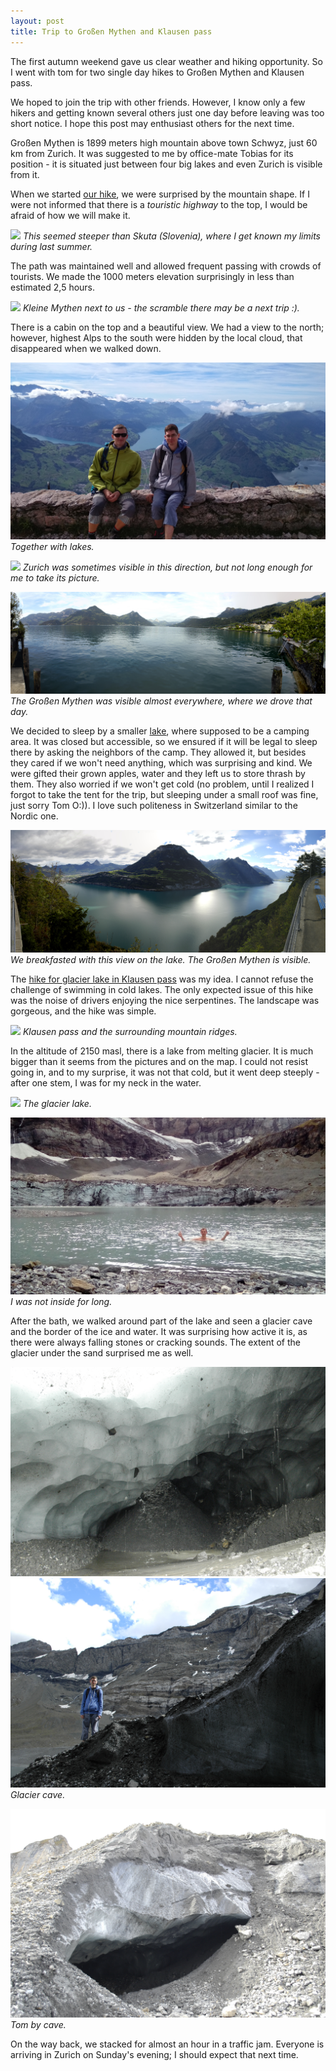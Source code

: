 ```yaml
---
layout: post
title: Trip to Großen Mythen and Klausen pass
---
```


The first autumn weekend gave us clear weather and hiking opportunity. So I went with tom for two single day hikes to Großen Mythen and Klausen pass.

We hoped to join the trip with other friends. However, I know only a few hikers and getting known several others just one day before leaving was too short notice. I hope this post may enthusiast others for the next time.

Großen Mythen is 1899 meters high mountain above town Schwyz, just 60 km from Zurich. It was suggested to me by office-mate Tobias for its position - it is situated just between four big lakes and even Zurich is visible from it.

When we started [our hike](https://en.mapy.cz/s/33X9m), we were surprised by the mountain shape. If I were not informed that there is a *touristic highway* to the top, I would be afraid of how we will make it.

![](https://raw.githubusercontent.com/Bender250/bender250.github.io/master/images/eth/trip01/mythen.jpg)
*This seemed steeper than Skuta (Slovenia), where I get known my limits during last summer.*

The path was maintained well and allowed frequent passing with crowds of tourists. We made the 1000 meters elevation surprisingly in less than estimated 2,5 hours.


![](https://raw.githubusercontent.com/Bender250/bender250.github.io/master/images/eth/trip01/kleine.jpg)
*Kleine Mythen next to us - the scramble there may be a next trip :).*

There is a cabin on the top and a beautiful view. We had a view to the north; however, highest Alps to the south were hidden by the local cloud, that disappeared when we walked down.


![](https://raw.githubusercontent.com/Bender250/bender250.github.io/master/images/eth/trip01/top1.jpg)
*Together with lakes.*

![](https://raw.githubusercontent.com/Bender250/bender250.github.io/master/images/eth/trip01/top2.jpg)
*Zurich was sometimes visible in this direction, but not long enough for me to take its picture.*

![](https://raw.githubusercontent.com/Bender250/bender250.github.io/master/images/eth/trip01/lake.jpg)
*The Großen Mythen was visible almost everywhere, where we drove that day.*


We decided to sleep by a smaller [lake](https://en.mapy.cz/s/35otH), where supposed to be a camping area. It was closed but accessible, so we ensured if it will be legal to sleep there by asking the neighbors of the camp. They allowed it, but besides they cared if we won't need anything, which was surprising and kind. We were gifted their grown apples, water and they left us to store thrash by them. They also worried if we won't get cold (no problem, until I realized I forgot to take the tent for the trip, but sleeping under a small roof was fine, just sorry Tom O:)). I love such politeness in Switzerland similar to the Nordic one.

![](https://raw.githubusercontent.com/Bender250/bender250.github.io/master/images/eth/trip01/lake2.jpg)
*We breakfasted with this view on the lake. The Großen Mythen is visible.*

The [hike for glacier lake in Klausen pass](https://en.mapy.cz/s/35ot3) was my idea. I cannot refuse the challenge of swimming in cold lakes. The only expected issue of this hike was the noise of drivers enjoying the nice serpentines. The landscape was gorgeous, and the hike was simple.

![](https://raw.githubusercontent.com/Bender250/bender250.github.io/master/images/eth/trip01/pass.jpg)
*Klausen pass and the surrounding mountain ridges.*

In the altitude of 2150 masl, there is a lake from melting glacier. It is much bigger than it seems from the pictures and on the map. I could not resist going in, and to my surprise, it was not that cold, but it went deep steeply  - after one stem, I was for my neck in the water.

![](https://raw.githubusercontent.com/Bender250/bender250.github.io/master/images/eth/trip01/glac.jpg)
*The glacier lake.*

![](https://raw.githubusercontent.com/Bender250/bender250.github.io/master/images/eth/trip01/bath.jpg)
*I was not inside for long.*

After the bath, we walked around part of the lake and seen a glacier cave and the border of the ice and water. It was surprising how active it is, as there were always falling stones or cracking sounds. The extent of the glacier under the sand surprised me as well.

![](https://raw.githubusercontent.com/Bender250/bender250.github.io/master/images/eth/trip01/cave1.jpg)
![](https://raw.githubusercontent.com/Bender250/bender250.github.io/master/images/eth/trip01/cave2.jpg)
*Glacier cave.*

![](https://raw.githubusercontent.com/Bender250/bender250.github.io/master/images/eth/trip01/tom.jpg)
*Tom by cave.*

On the way back, we stacked for almost an hour in a traffic jam. Everyone is arriving in Zurich on Sunday's evening; I should expect that next time.








